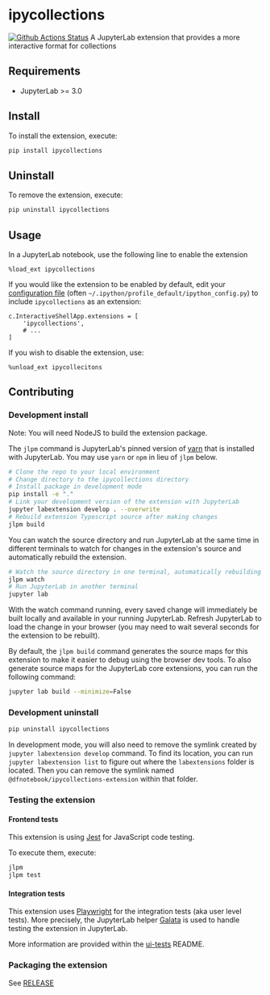 # ipycollections

[![Github Actions Status](git+https://github.com/dataflownb/ipycollections-extension.git/workflows/Build/badge.svg)](git+https://github.com/dataflownb/ipycollections-extension.git/actions/workflows/build.yml)
A JupyterLab extension that provides a more interactive format for collections

## Requirements

- JupyterLab >= 3.0

## Install

To install the extension, execute:

```bash
pip install ipycollections
```

## Uninstall

To remove the extension, execute:

```bash
pip uninstall ipycollections
```

## Usage

In a JupyterLab notebook, use the following line to enable the extension

```
%load_ext ipycollections
``` 

If you would like the extension to be enabled by default, edit your 
[configuration file](https://ipython.readthedocs.io/en/stable/development/config.html) 
(often `~/.ipython/profile_default/ipython_config.py`) to include `ipycollections` as an extension:

```
c.InteractiveShellApp.extensions = [
    'ipycollections',
    # ...
]
```

If you wish to disable the extension, use:

```
%unload_ext ipycollecitons
```

## Contributing

### Development install

Note: You will need NodeJS to build the extension package.

The `jlpm` command is JupyterLab's pinned version of
[yarn](https://yarnpkg.com/) that is installed with JupyterLab. You may use
`yarn` or `npm` in lieu of `jlpm` below.

```bash
# Clone the repo to your local environment
# Change directory to the ipycollections directory
# Install package in development mode
pip install -e "."
# Link your development version of the extension with JupyterLab
jupyter labextension develop . --overwrite
# Rebuild extension Typescript source after making changes
jlpm build
```

You can watch the source directory and run JupyterLab at the same time in different terminals to watch for changes in the extension's source and automatically rebuild the extension.

```bash
# Watch the source directory in one terminal, automatically rebuilding when needed
jlpm watch
# Run JupyterLab in another terminal
jupyter lab
```

With the watch command running, every saved change will immediately be built locally and available in your running JupyterLab. Refresh JupyterLab to load the change in your browser (you may need to wait several seconds for the extension to be rebuilt).

By default, the `jlpm build` command generates the source maps for this extension to make it easier to debug using the browser dev tools. To also generate source maps for the JupyterLab core extensions, you can run the following command:

```bash
jupyter lab build --minimize=False
```

### Development uninstall

```bash
pip uninstall ipycollections
```

In development mode, you will also need to remove the symlink created by `jupyter labextension develop`
command. To find its location, you can run `jupyter labextension list` to figure out where the `labextensions`
folder is located. Then you can remove the symlink named `@dfnotebook/ipycollections-extension` within that folder.

### Testing the extension

#### Frontend tests

This extension is using [Jest](https://jestjs.io/) for JavaScript code testing.

To execute them, execute:

```sh
jlpm
jlpm test
```

#### Integration tests

This extension uses [Playwright](https://playwright.dev/docs/intro/) for the integration tests (aka user level tests).
More precisely, the JupyterLab helper [Galata](https://github.com/jupyterlab/jupyterlab/tree/master/galata) is used to handle testing the extension in JupyterLab.

More information are provided within the [ui-tests](./ui-tests/README.md) README.

### Packaging the extension

See [RELEASE](RELEASE.md)
